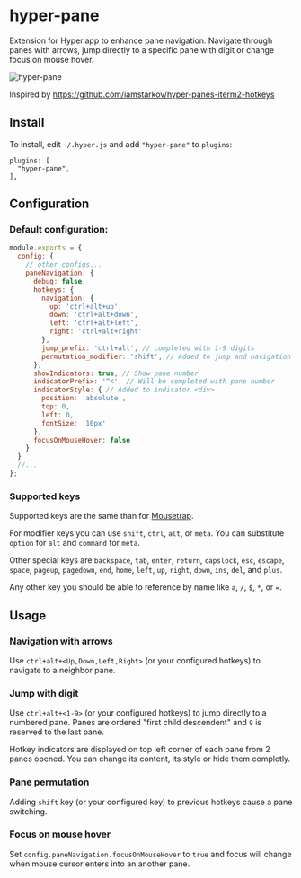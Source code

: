 # hyper-pane
Extension for Hyper.app to enhance pane navigation. Navigate through panes with arrows, jump directly to a specific pane with digit or change focus on mouse hover.

![hyper-pane](https://cloud.githubusercontent.com/assets/4137761/22717106/844a9c5c-ed99-11e6-8e88-8c71a8cbbd5a.gif)

Inspired by https://github.com/iamstarkov/hyper-panes-iterm2-hotkeys

## Install

To install, edit `~/.hyper.js` and add `"hyper-pane"` to `plugins`:

```
plugins: [
  "hyper-pane",
],
```

## Configuration

### Default configuration:
``` js
module.exports = {
  config: {
    // other configs...
    paneNavigation: {
      debug: false,
      hotkeys: {
        navigation: {
          up: 'ctrl+alt+up',
          down: 'ctrl+alt+down',
          left: 'ctrl+alt+left',
          right: 'ctrl+alt+right'
        },
        jump_prefix: 'ctrl+alt', // completed with 1-9 digits
        permutation_modifier: 'shift', // Added to jump and navigation hotkeys for pane permutation
      },
      showIndicators: true, // Show pane number
      indicatorPrefix: '^⌥', // Will be completed with pane number
      indicatorStyle: { // Added to indicator <div>
        position: 'absolute',
        top: 0,
        left: 0,
        fontSize: '10px'
      },
      focusOnMouseHover: false
    }
  }
  //...
};
```
### Supported keys
Supported keys are the same than for [Mousetrap](https://craig.is/killing/mice).

For modifier keys you can use `shift`, `ctrl`, `alt`, or `meta`. You can substitute `option` for `alt` and `command` for `meta`.

Other special keys are `backspace`, `tab`, `enter`, `return`, `capslock`, `esc`, `escape`, `space`, `pageup`, `pagedown`, `end`, `home`, `left`, `up`, `right`, `down`, `ins`, `del`, and `plus`.

Any other key you should be able to reference by name like `a`, `/`, `$`, `*`, or `=`.  

## Usage
### Navigation with arrows

Use `ctrl+alt+<Up,Down,Left,Right>` (or your configured hotkeys) to navigate to a neighbor pane.

### Jump with digit

Use `ctrl+alt+<1-9>` (or your configured hotkeys) to jump directly to a numbered pane.
Panes are ordered "first child descendent" and `9` is reserved to the last pane.

Hotkey indicators are displayed on top left corner of each pane from 2 panes opened.
You can change its content, its style or hide them completly.

### Pane permutation

Adding `shift` key (or your configured key) to previous hotkeys cause a pane switching.

### Focus on mouse hover

Set `config.paneNavigation.focusOnMouseHover` to `true` and focus will change when mouse cursor enters into an another pane.

